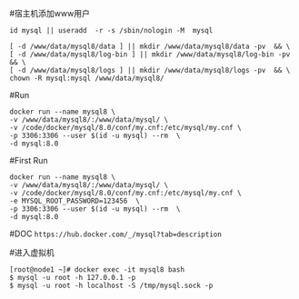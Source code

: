 #宿主机添加www用户
```
id mysql || useradd  -r -s /sbin/nologin -M  mysql

[ -d /www/data/mysql8/data ] || mkdir /www/data/mysql8/data -pv  && \
[ -d /www/data/mysql8/log-bin ] || mkdir /www/data/mysql8/log-bin -pv  && \
[ -d /www/data/mysql8/logs ] || mkdir /www/data/mysql8/logs -pv  && \
chown -R mysql:mysql /www/data/mysql8/ 
```




#Run
```
docker run --name mysql8 \
-v /www/data/mysql8/:/www/data/mysql/ \
-v /code/docker/mysql/8.0/conf/my.cnf:/etc/mysql/my.cnf \
-p 3306:3306 --user $(id -u mysql) --rm  \
-d mysql:8.0
```

#First Run
```
docker run --name mysql8 \
-v /www/data/mysql8/:/www/data/mysql/ \
-v /code/docker/mysql/8.0/conf/my.cnf:/etc/mysql/my.cnf \
-e MYSQL_ROOT_PASSWORD=123456  \
-p 3306:3306 --user $(id -u mysql) --rm  \
-d mysql:8.0
```


#DOC
```https://hub.docker.com/_/mysql?tab=description```

#进入虚拟机
```
[root@node1 ~]# docker exec -it mysql8 bash
$ mysql -u root -h 127.0.0.1 -p
$ mysql -u root -h localhost -S /tmp/mysql.sock -p
```
